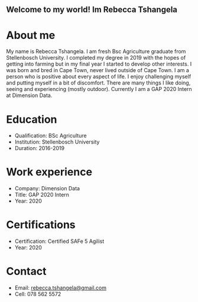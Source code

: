 ## Welcome to my world! Im Rebecca Tshangela

# About me 
My name is Rebecca Tshangela. I am fresh Bsc Agriculture graduate from Stellenbosch University. I completed my degree in 2019 with the hopes of getting into farming but in my final year I started to develop other interests. I was born and bred in Cape Town, never lived outside of Cape Town. I am a person who is positive about every aspect of life. I enjoy challenging myself and putting myself in a bit of discomfort. There are many things I like doing, seeing and experiencing (mostly outdoor). Currently I am a GAP 2020 Intern at Dimension Data. 
# Education 
- Qualification: BSc Agriculture
- Institution: Stellenbosch University
- Duration: 2016-2019
# Work experience 
- Company: Dimension Data
- Title: GAP 2020 Intern
- Year: 2020
# Certifications 
- Certification: Certified SAFe 5 Agilist
- Year: 2020
# Contact
- Email: rebecca.tshangela@gmail.com
- Cell: 078 562 5572
